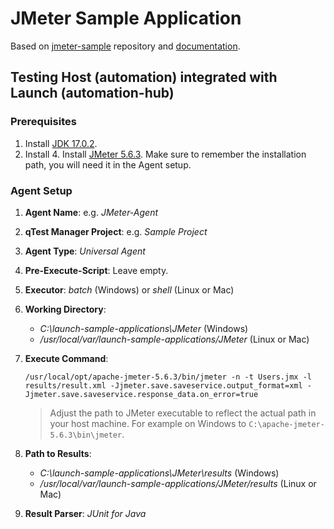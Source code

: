 # JMeter Sample Application

Based on [jmeter-sample](https://github.com/QASymphony/jmeter-sample) repository and
[documentation](https://documentation.tricentis.com/qtest/od/en/content/launch/automation_host/universal_agent/parsers/integrate_jmeter_with_universal_agent.htm).

## Testing Host (automation) integrated with Launch (automation-hub)

### Prerequisites
1. Install [JDK 17.0.2](https://jdk.java.net/archive/).
2. Install 4. Install [JMeter 5.6.3](https://jmeter.apache.org/download_jmeter.cgi). Make sure to remember the installation path,
   you will need it in the Agent setup.

### Agent Setup
1. **Agent Name**: e.g. _JMeter-Agent_
2. **qTest Manager Project**: e.g. _Sample Project_
3. **Agent Type**: _Universal Agent_
4. **Pre-Execute-Script**: Leave empty.
5. **Executor**: _batch_ (Windows) or _shell_ (Linux or Mac)
6. **Working Directory**:
    - _C:\launch-sample-applications\JMeter_ (Windows)
    - _/usr/local/var/launch-sample-applications/JMeter_ (Linux or Mac)
7. **Execute Command**: 
    ```shell
    /usr/local/opt/apache-jmeter-5.6.3/bin/jmeter -n -t Users.jmx -l results/result.xml -Jjmeter.save.saveservice.output_format=xml -Jjmeter.save.saveservice.response_data.on_error=true
    ```
   > Adjust the path to JMeter executable to reflect the actual path in your host machine. For example on Windows to `C:\apache-jmeter-5.6.3\bin\jmeter`.
    
8. **Path to Results**:
    - _C:\launch-sample-applications\JMeter\results_ (Windows)
    - _/usr/local/var/launch-sample-applications/JMeter/results_ (Linux or Mac)
9. **Result Parser**: _JUnit for Java_
